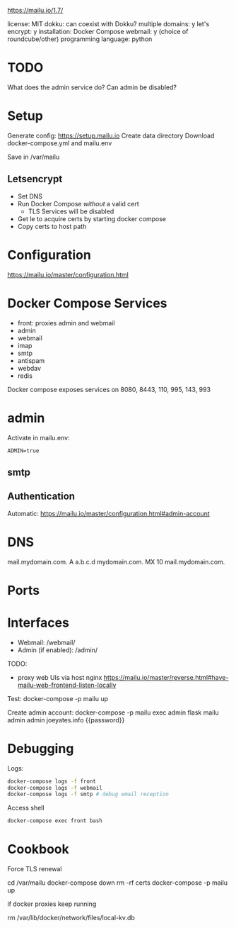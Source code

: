 https://mailu.io/1.7/

license: MIT
dokku:
can coexist with Dokku?
multiple domains: y
let's encrypt: y
installation: Docker Compose
webmail: y (choice of roundcube/other)
programming language: python

# TODO

What does the admin service do?
Can admin be disabled?

# Setup

Generate config: https://setup.mailu.io
Create data directory
Download docker-compose.yml and mailu.env

Save in /var/mailu

## Letsencrypt

* Set DNS
* Run Docker Compose *without* a valid cert
  * TLS Services will be disabled
* Get le to acquire certs by starting docker compose
* Copy certs to host path

# Configuration

https://mailu.io/master/configuration.html

# Docker Compose Services

* front: proxies admin and webmail
* admin
* webmail
* imap
* smtp
* antispam
* webdav
* redis

Docker compose exposes services on 8080, 8443, 110, 995, 143, 993

# admin

Activate in mailu.env:

```
ADMIN=true
```

## smtp

## Authentication

Automatic:
https://mailu.io/master/configuration.html#admin-account

# DNS

mail.mydomain.com. A  a.b.c.d
mydomain.com. MX 10 mail.mydomain.com.

# Ports

# Interfaces

* Webmail: /webmail/
* Admin (if enabled): /admin/

TODO:

* proxy web UIs via host nginx
https://mailu.io/master/reverse.html#have-mailu-web-frontend-listen-locally

Test:
docker-compose -p mailu up

Create admin account:
docker-compose -p mailu exec admin flask mailu admin admin joeyates.info {{password}}

# Debugging

Logs:

```sh
docker-compose logs -f front
docker-compose logs -f webmail
docker-compose logs -f smtp # debug email reception
```

Access shell

```sh
docker-compose exec front bash
```

# Cookbook

Force TLS renewal

cd /var/mailu
docker-compose down
rm -rf certs
docker-compose -p mailu up

if docker proxies keep running

rm /var/lib/docker/network/files/local-kv.db
